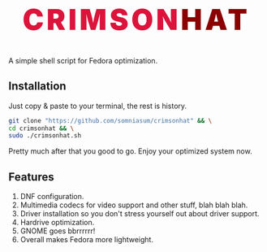<div align="center">
 <h1 style="font-size: 4em; font-weight: 900; letter-spacing: 0.1em;">
  <span style="color: #DC143C;">CRIMSON</span><span style="color: #8B0000;">HAT</span>
</h1>
</div>

A simple shell script for Fedora optimization.

## Installation

Just copy & paste to your terminal, the rest is history.

```bash
git clone "https://github.com/somniasum/crimsonhat" && \
cd crimsonhat && \
sudo ./crimsonhat.sh
```
Pretty much after that you good to go. Enjoy your optimized system now.

## Features
 1. DNF configuration.
 2. Multimedia codecs for video support and other stuff, blah blah blah.
 3. Driver installation so you don't stress yourself out about driver support.
 4. Hardrive optimization.
 5. GNOME goes bbrrrrrr!
 6. Overall makes Fedora more lightweight.
